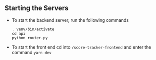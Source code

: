 ## Starting the Servers
- To start the backend server, run the following commands
  ```
  . venv/bin/activate
  cd api
  python router.py
  
  ```
- To start the front end cd into `/score-tracker-frontend` and enter the
command `yarn dev`